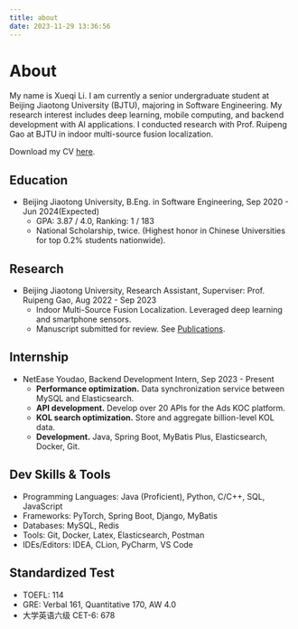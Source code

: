 ```yaml
---
title: about
date: 2023-11-29 13:36:56
---
```

# About

My name is Xueqi Li. I am currently a senior undergraduate student at Beijing Jiaotong University (BJTU), majoring in Software Engineering. My research interest includes deep learning, mobile computing, and backend development with AI applications. I conducted research with Prof. Ruipeng Gao at BJTU in indoor multi-source fusion localization.

Download my CV [here](/download/cv_xueqili.pdf).

## Education
- Beijing Jiaotong University, B.Eng. in Software Engineering, Sep 2020 - Jun 2024(Expected)
  - GPA: 3.87 / 4.0, Ranking: 1 / 183
  - National Scholarship, twice. (Highest honor in Chinese Universities for top 0.2\% students nationwide).

## Research
- Beijing Jiaotong University, Research Assistant, Superviser: Prof. Ruipeng Gao, Aug 2022 - Sep 2023
  - Indoor Multi-Source Fusion Localization. Leveraged deep learning and smartphone sensors.
  - Manuscript submitted for review. See [Publications](/publications).

## Internship
- NetEase Youdao, Backend Development Intern, Sep 2023 - Present
  - **Performance optimization.** Data synchronization service between MySQL and Elasticsearch.
  - **API development.** Develop over 20 APIs for the Ads KOC platform.
  - **KOL search optimization.** Store and aggregate billion-level KOL data.
  - **Development.** Java, Spring Boot, MyBatis Plus, Elasticsearch, Docker, Git.

## Dev Skills & Tools
- Programming Languages: Java (Proficient), Python, C/C++, SQL, JavaScript
- Frameworks: PyTorch, Spring Boot, Django, MyBatis
- Databases: MySQL, Redis
- Tools: Git, Docker, Latex, Elasticsearch, Postman
- IDEs/Editors: IDEA, CLion, PyCharm, VS Code

## Standardized Test

- TOEFL: 114
- GRE: Verbal 161, Quantitative 170, AW 4.0
- 大学英语六级 CET-6: 678
